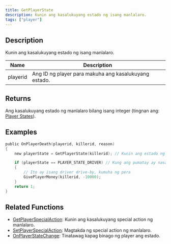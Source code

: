 ```yaml
---
title: GetPlayerState
description: Kunin ang kasalukuyang estado ng isang manlalaro.
tags: ["player"]
---
```


## Description

Kunin ang kasalukuyang estado ng isang manlalaro.

| Name     | Description                                       |
| -------- | ------------------------------------------------- |
| playerid | Ang ID ng player para makuha ang kasalukuyang estado. |

## Returns

Ang kasalukuyang estado ng manlalaro bilang isang integer (tingnan ang: [Player States](../resources/playerstates)).

## Examples

```c
public OnPlayerDeath(playerid, killerid, reason)
{
    new playerState = GetPlayerState(killerid); // Kunin ang estado ng pumatay

    if (playerState == PLAYER_STATE_DRIVER) // Kung ang pumatay ay nasa sasakyan
    {
        // Ito ay isang driver drive-by, kumuha ng pera
        GivePlayerMoney(killerid, -10000);
    }
    return 1;
}
```

## Related Functions

- [GetPlayerSpecialAction](GetPlayerSpecialAction): Kunin ang kasalukuyang special action ng manlalaro.
- [SetPlayerSpecialAction](SetPlayerSpecialAction): Magtakda ng special action ng manlalaro.
- [OnPlayerStateChange](../callbacks/OnPlayerStateChange): Tinatawag kapag binago ng player ang estado.